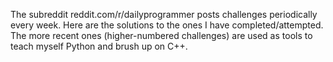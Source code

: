 The subreddit reddit.com/r/dailyprogrammer posts challenges periodically every week. Here are the solutions to the ones I have completed/attempted. The more recent ones (higher-numbered challenges) are used as tools to teach myself Python and brush up on C++. 
